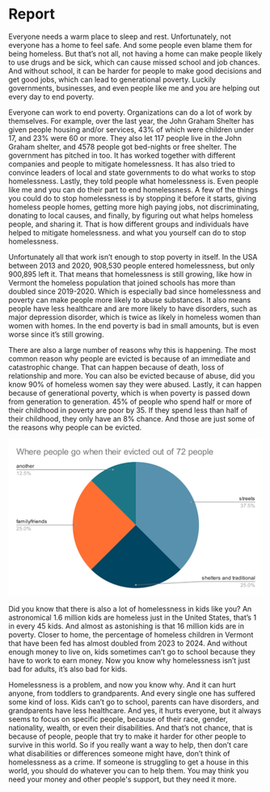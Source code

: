 # Report

Everyone needs a warm place to sleep and rest. Unfortunately, not everyone has a home to feel safe. And some people even blame them for being homeless. But that’s not all, not having a home can make people likely to use drugs and be sick, which can cause missed school and job chances. And without school, it can be harder for people to make good decisions and get good jobs, which can lead to generational poverty. Luckily governments, businesses, and even people like me and you are helping out every day to end poverty.
	
Everyone can work to end poverty. Organizations can do a lot of work by themselves. For example, over the last year, the John Graham Shelter has given people housing and/or services, 43% of which were children under 17, and 23% were 60 or more. They also let 117 people live in the John Graham shelter, and 4578 people got bed-nights or free shelter. The government has pitched in too. It has worked together with different companies and people to mitigate homelessness. It has also tried to convince leaders of local and state governments to do what works to stop homelessness. Lastly, they told people what homelessness is.  Even people like me and you can do their part to end homelessness. A few of the things you could do to stop homelessness is by stopping it before it starts, giving homeless people homes, getting more high paying jobs, not discriminating, donating to local causes, and finally, by figuring out what helps homeless people, and sharing it. That is how different groups and individuals have helped to mitigate homelessness. and what you yourself can do to stop homelessness.

 Unfortunately all that work isn’t enough to stop poverty in itself. In the USA between 2013 and 2020, 908,530 people entered homelessness, but only 900,895 left it. That means that homelessness is still growing,  like how in Vermont the homeless population that joined schools has more than doubled since 2019-2020. Which is especially bad since homelessness and poverty can make people more likely to abuse substances. It also means people have less healthcare and are more likely to have disorders, such as major depression disorder, which is twice as likely in homeless women than women with homes. In the end poverty is bad in small amounts, but is even worse since it’s still growing. 

There are also a large number of reasons why this is happening. The most common reason why people are evicted is because of an immediate and catastrophic change. That can happen because of death, loss of relationship and more. You can also be evicted because of abuse, did you know 90% of homeless women say they were abused. Lastly, it can happen because of generational poverty, which is when poverty is passed down from generation to generation. 45% of people who spend half or more of their childhood in poverty are poor by 35. If they spend less than half of their childhood, they only have an 8% chance. And those are just some of the reasons why people can be evicted.

![eviction pie chart](./eviction-chart.svg "Eviction Chart  ")

Did you know that there is also a lot of homelessness in kids like you? An astronomical 1.6 million kids are homeless just in the United States, that’s 1 in every 45 kids. And almost as astonishing is that 16 million kids are in poverty. Closer to home, the percentage of homeless children in Vermont that have been fed has almost doubled from 2023 to 2024. And without enough money to live on, kids sometimes can’t go to school because they have to work to earn money. Now you know why homelessness isn’t just bad for adults, it’s also bad for kids.

Homelessness is a problem, and now you know why. And it can hurt anyone, from toddlers to grandparents. And every single one has suffered some kind of loss. Kids can’t go to school, parents can have disorders, and grandparents have less healthcare. And yes, it hurts everyone, but it always seems to focus on specific people, because of their race, gender, nationality, wealth, or even their disabilities. And that’s not chance, that is because of people, people that try to make it harder for other people to survive in this world. So if you really want a way to help, then don’t care what disabilities or differences someone might have, don’t think of homelessness as a crime. If someone is struggling to get a house in this world, you should do whatever you can to help them. You may think you need your money and other people's support, but they need it more.
